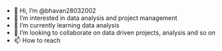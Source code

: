 - 👋 Hi, I’m @bhavan28032002
- 👀 I’m interested in data analysis and project management
- 🌱 I’m currently learning data analysis
- 💞️ I’m looking to collaborate on data driven projects, analysis and so on
- 📫 How to reach 

<!---
bhavan28032002/bhavan28032002 is a ✨ special ✨ repository because its `README.md` (this file) appears on your GitHub profile.
You can click the Preview link to take a look at your changes.
--->
